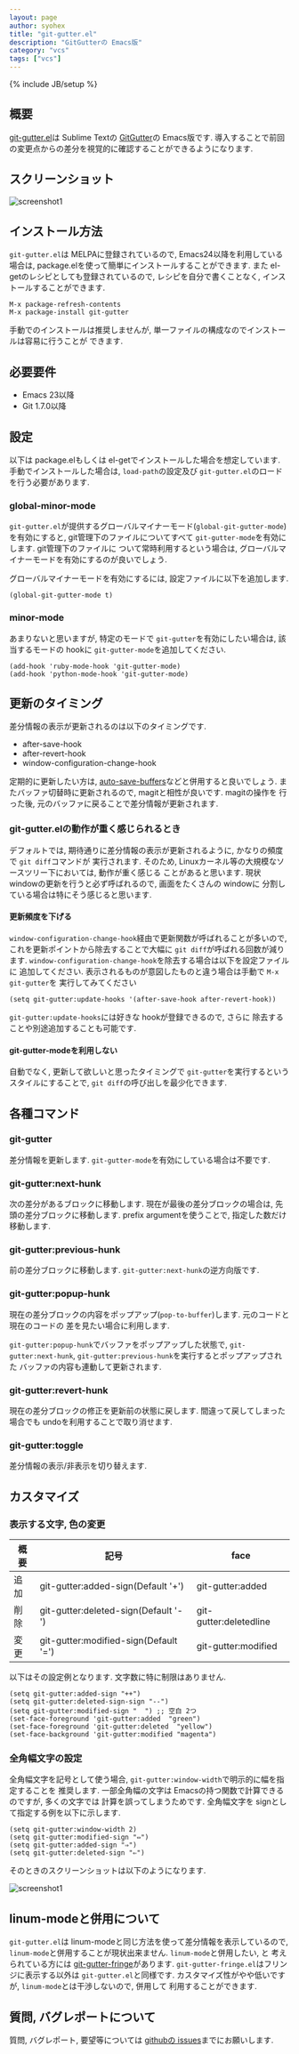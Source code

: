 ```yaml
---
layout: page
author: syohex
title: "git-gutter.el"
description: "GitGutterの Emacs版"
category: "vcs"
tags: ["vcs"]
---
```

{% include JB/setup %}

## 概要

[git-gutter.el](https://github.com/syohex/emacs-git-gutter)は Sublime Textの [GitGutter](https://github.com/jisaacks/GitGutter)の Emacs版です.
導入することで前回の変更点からの差分を視覚的に確認することができるようになります.


## スクリーンショット

![screenshot1](/images/vcs/git-gutter/git-gutter-default.png)


## インストール方法

`git-gutter.el`は MELPAに登録されているので, Emacs24以降を利用している場合は,
package.elを使って簡単にインストールすることができます. また el-getのレシピとしても登録されているので,
レシピを自分で書くことなく, インストールすることができます.


```
M-x package-refresh-contents
M-x package-install git-gutter
```

手動でのインストールは推奨しませんが, 単一ファイルの構成なのでインストールは容易に行うことが
できます.


## 必要要件

* Emacs 23以降
* Git 1.7.0以降


## 設定

以下は package.elもしくは el-getでインストールした場合を想定しています.
手動でインストールした場合は, `load-path`の設定及び `git-gutter.el`のロードを行う必要があります.


### global-minor-mode

`git-gutter.el`が提供するグローバルマイナーモード(`global-git-gutter-mode`)を有効にすると,
git管理下のファイルについてすべて `git-gutter-mode`を有効にします. git管理下のファイルに
ついて常時利用するという場合は, グローバルマイナーモードを有効にするのが良いでしょう.

グローバルマイナーモードを有効にするには, 設定ファイルに以下を追加します.

```common-lisp
(global-git-gutter-mode t)
```

### minor-mode

あまりないと思いますが, 特定のモードで `git-gutter`を有効にしたい場合は,
該当するモードの hookに `git-gutter-mode`を追加してください.

```common-lisp
(add-hook 'ruby-mode-hook 'git-gutter-mode)
(add-hook 'python-mode-hook 'git-gutter-mode)
```

## 更新のタイミング

差分情報の表示が更新されるのは以下のタイミングです.

* after-save-hook
* after-revert-hook
* window-configuration-change-hook


定期的に更新したい方は, [auto-save-buffers](http://0xcc.net/misc/auto-save/)などと併用すると良いでしょう.
またバッファ切替時に更新されるので, magitと相性が良いです. magitの操作を
行った後, 元のバッファに戻ることで差分情報が更新されます.


### git-gutter.elの動作が重く感じられるとき

デフォルトでは, 期待通りに差分情報の表示が更新されるように, かなりの頻度で `git diff`コマンドが
実行されます. そのため, Linuxカーネル等の大規模なソースツリー下においては, 動作が重く感じる
ことがあると思います. 現状 windowの更新を行うと必ず呼ばれるので, 画面をたくさんの windowに
分割している場合は特にそう感じると思います.


#### 更新頻度を下げる
`window-configuration-change-hook`経由で更新関数が呼ばれることが多いので,
これを更新ポイントから除去することで大幅に `git diff`が呼ばれる回数が減ります.
`window-configuration-change-hook`を除去する場合は以下を設定ファイルに
追加してください. 表示されるものが意図したものと違う場合は手動で `M-x git-gutter`を
実行してみてください

```common-lisp
(setq git-gutter:update-hooks '(after-save-hook after-revert-hook))
```

`git-gutter:update-hooks`には好きな hookが登録できるので, さらに
除去することや別途追加することも可能です.


#### git-gutter-modeを利用しない

自動でなく, 更新して欲しいと思ったタイミングで `git-gutter`を実行するという
スタイルにすることで, `git diff`の呼び出しを最少化できます.


## 各種コマンド

### git-gutter

差分情報を更新します. `git-gutter-mode`を有効にしている場合は不要です.

### git-gutter:next-hunk

次の差分があるブロックに移動します. 現在が最後の差分ブロックの場合は, 先頭の差分ブロックに移動します.
prefix argumentを使うことで, 指定した数だけ移動します.

### git-gutter:previous-hunk

前の差分ブロックに移動します. `git-gutter:next-hunk`の逆方向版です.


### git-gutter:popup-hunk

現在の差分ブロックの内容をポップアップ(`pop-to-buffer`)します. 元のコードと現在のコードの
差を見たい場合に利用します.


`git-gutter:popup-hunk`でバッファをポップアップした状態で,
`git-gutter:next-hunk`, `git-gutter:previous-hunk`を実行するとポップアップされた
バッファの内容も連動して更新されます.


### git-gutter:revert-hunk

現在の差分ブロックの修正を更新前の状態に戻します. 間違って戻してしまった場合でも
undoを利用することで取り消せます.


### git-gutter:toggle

差分情報の表示/非表示を切り替えます.


## カスタマイズ

### 表示する文字, 色の変更

<table class="table-striped table-bordered table-condensed">
<thead>
<tr><th>概要</th><th>記号</th><th>face</th></tr>
</thead>
<tbody>
<tr><td>追加</td><td>git-gutter:added-sign(Default '+')   </td><td>git-gutter:added      </td></tr>
<tr><td>削除</td><td>git-gutter:deleted-sign(Default '-') </td><td>git-gutter:deletedline</td></tr>
<tr><td>変更</td><td>git-gutter:modified-sign(Default '=')</td><td>git-gutter:modified   </td></tr>
</tbody>
</table>

以下はその設定例となります. 文字数に特に制限はありません.

```common-lisp
(setq git-gutter:added-sign "++")
(setq git-gutter:deleted-sign-sign "--")
(setq git-gutter:modified-sign "  ") ;; 空白 2つ
(set-face-foreground 'git-gutter:added  "green")
(set-face-foreground 'git-gutter:deleted  "yellow")
(set-face-background 'git-gutter:modified "magenta")
```


### 全角幅文字の設定

全角幅文字を記号として使う場合, `git-gutter:window-width`で明示的に幅を指定することを
推奨します. 一部全角幅の文字は Emacsの持つ関数で計算できるのですが, 多くの文字では
計算を誤ってしまうためです. 全角幅文字を signとして指定する例を以下に示します.


```common-lisp
(setq git-gutter:window-width 2)
(setq git-gutter:modified-sign "⇔")
(setq git-gutter:added-sign "⇒")
(setq git-gutter:deleted-sign "⇐")
```

そのときのスクリーンショットは以下のようになります.

![screenshot1](/images/vcs/git-gutter/git-gutter-fullwidth.png)


## linum-modeと併用について

`git-gutter.el`は linum-modeと同じ方法を使って差分情報を表示しているので,
`linum-mode`と併用することが現状出来ません. `linum-mode`と併用したい, と
考えられている方には [git-gutter-fringe](https://github.com/syohex/emacs-git-gutter-fringe)があります.
`git-gutter-fringe.el`はフリンジに表示する以外は `git-gutter.el`と同様です.
カスタマイズ性がやや低いですが, `linum-mode`とは干渉しないので, 併用して
利用することができます.



## 質問, バグレポートについて

質問, バグレポート, 要望等については [githubの issues](https://github.com/syohex/emacs-git-gutter/issues)までにお願いします.
